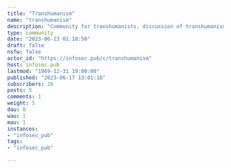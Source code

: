 ```yaml
---
title: "Transhumanism" 
name: "transhumanism"
description: "Community for transhumanists, discussion of transhumanism, news about transhumanism-adjacent technologies, information on related technologies, transhumanist philosophy, and things you are doing now personally or in an organisation to push forward the technology and political foundations for transhumanism.Definition of transhumanism I'm using: > The promotion of widespread access to - and development of - technology to alter, improve (by your own definitions), integrate with, or completely replace your body and control your very identity, in the name of self-determination and autonomy - up to and including immortality and total digitization, but not only that!>> Also, an exploration of the consequences of the types of development associated with transhumanism and the positive and negative responses to it.I actually use a more philosophical definition personally but this is close enough to what I think transhumanism is.Community rules:* No bigotry - in particular, if you're on a transhumanism community and hating on trans people, maybe think about that for a few minutes to realise how silly that is :)* No advocating for eugenics or malthusian ideology (too many people)* Be vigilant about snake-oil claims - this is important general advice for reading about longevity research.Given that this is also hosted on a somewhat infosec oriented instance (infosec.pub), I hope we can discuss some of the privacy aspects of transhumanism and related tech too :)"
type: community
date: "2023-06-23 01:18:50"
draft: false
nsfw: false
actor_id: "https://infosec.pub/c/transhumanism"
host: infosec.pub
lastmod: "1969-12-31 19:00:00"
published: "2023-06-17 13:01:16"
subscribers: 26
posts: 5
comments: 1
weight: 5
dau: 0
wau: 1
mau: 1
instances:
- "infosec_pub"
tags: 
- "infosec_pub"

---
```

